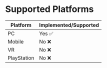 # Supported Platforms
| Platform      | Implemented/Supported   |
| ------------- | ----------------------- |
| PC            | Yes ✅️                  |
| Mobile        | No :x:                  |
| VR            | No :x:                  |
| PlayStation   | No :x:                  |

